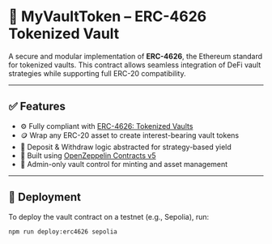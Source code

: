 # 🏦 MyVaultToken – ERC-4626 Tokenized Vault

A secure and modular implementation of **ERC-4626**, the Ethereum standard for tokenized vaults. This contract allows seamless integration of DeFi vault strategies while supporting full ERC-20 compatibility.

---

## ✅ Features

- ⚙️ Fully compliant with [ERC-4626: Tokenized Vaults](https://eips.ethereum.org/EIPS/eip-4626)
- 🪙 Wrap any ERC-20 asset to create interest-bearing vault tokens
- 🔄 Deposit & Withdraw logic abstracted for strategy-based yield
- 🧱 Built using [OpenZeppelin Contracts v5](https://docs.openzeppelin.com/contracts/5.x/)
- 👮 Admin-only vault control for minting and asset management

---

## 🚀 Deployment

To deploy the vault contract on a testnet (e.g., Sepolia), run:

```bash
npm run deploy:erc4626 sepolia